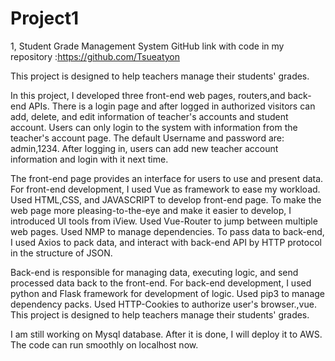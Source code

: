 # Project1
1, Student Grade Management System
GitHub link with code in my repository :https://github.com/Tsueatyon

This project is designed to help teachers manage their students' grades.

In this project, I developed three front-end web pages, routers,and back-end APIs.
There is a login page and after logged in authorized visitors can add, delete, and edit information of teacher's accounts and student account. Users can only login to the system with information from the teacher's account page.
The default Username and password are: admin,1234. After logging in, users can add new teacher account information and login with it next time.

The front-end page provides an interface for users to use and present data. For front-end development, I used Vue as framework to ease my workload. Used HTML,CSS, and JAVASCRIPT to develop front-end page. To make the web page more pleasing-to-the-eye and make it easier to develop, I introduced UI tools from iView. Used Vue-Router to jump between multiple web pages. Used NMP to manage dependencies. To pass data to back-end, I used Axios to pack data, and interact with back-end API by HTTP protocol in the structure of JSON.

Back-end is responsible for managing data, executing logic, and send processed data back to the front-end. For back-end development, I used python and Flask framework for development of logic. Used pip3 to manage dependency packs. Used HTTP-Cookies to authorize user's browser.,vue. This project is designed to help teachers manage their students' grades.

I am still working on Mysql database. After it is done, I will deploy it to AWS.
The code can run smoothly on localhost now.
